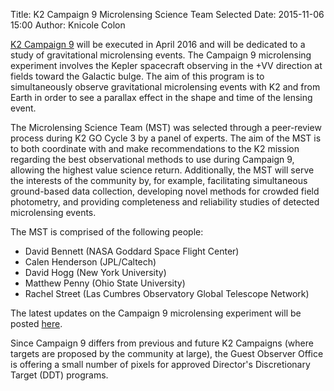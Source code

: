 Title: K2 Campaign 9 Microlensing Science Team Selected
Date: 2015-11-06 15:00
Author: Knicole Colon

[K2 Campaign 9](/k2-fields.html) will be executed in April 2016 and
will be dedicated to a study of gravitational microlensing events. The
Campaign 9 microlensing experiment involves the Kepler spacecraft
observing in the +VV direction at fields toward the Galactic
bulge. The aim of this program is to simultaneously observe
gravitational microlensing events with K2 and from Earth in order to
see a parallax effect in the shape and time of the lensing event.

The Microlensing Science Team (MST) was selected through a peer-review
process during K2 GO Cycle 3 by a panel of experts. The aim of the MST
is to both coordinate with and make recommendations to the K2 mission
regarding the best observational methods to use during Campaign 9,
allowing the highest value science return. Additionally, the MST will
serve the interests of the community by, for example, facilitating simultaneous
ground-based data collection, developing novel methods for crowded
field photometry, and providing completeness and reliability studies
of detected microlensing events.

The MST is comprised of the following people:

* David Bennett (NASA Goddard Space Flight Center)
* Calen Henderson (JPL/Caltech)
* David Hogg (New York University)
* Matthew Penny (Ohio State University)
* Rachel Street (Las Cumbres Observatory Global Telescope Network)

The latest updates on the Campaign 9 microlensing experiment will be posted [here](/k2-c9.html).

Since Campaign 9 differs from previous and future K2 Campaigns (where targets are proposed by
the community at large), the Guest Observer Office is offering a small number of pixels for approved Director's Discretionary Target (DDT) programs.

